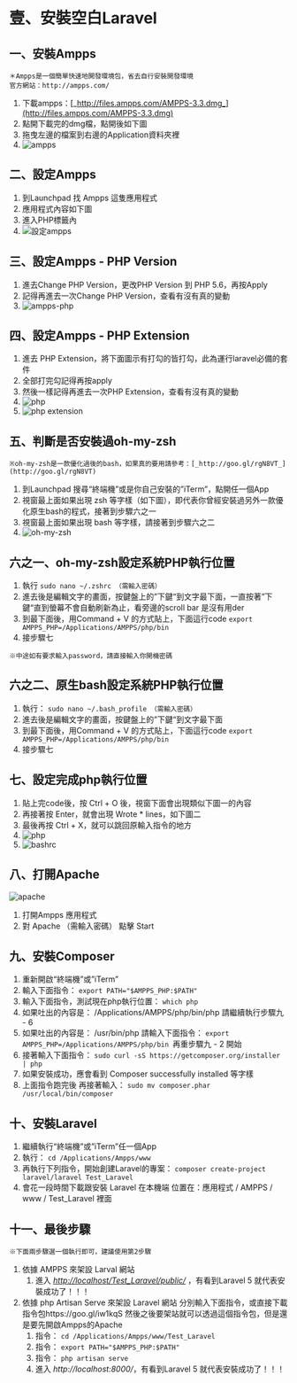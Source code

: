 # 壹、安裝空白Laravel 

## 一、安裝Ampps

```
＊Ampps是一個簡單快速地開發環境包，省去自行安裝開發環境
官方網站：http://ampps.com/
```

1. 下載ampps：[_http://files.ampps.com/AMPPS-3.3.dmg_](http://files.ampps.com/AMPPS-3.3.dmg)
2. 點開下載完的dmg檔，點開後如下圖
3. 拖曳左邊的檔案到右邊的Application資料夾裡
4. ![ampps](/image/chapter1/1.png)

## 二、設定Ampps

1. 到Launchpad 找 Ampps 這隻應用程式
2. 應用程式內容如下圖
3. 進入PHP標籤內
4. ![設定ampps](/image/chapter1/2.png)

## 三、設定Ampps - PHP Version

1. 進去Change PHP Version，更改PHP Version 到 PHP 5.6，再按Apply
2. 記得再進去一次Change PHP Version，查看有沒有真的變動
3. ![ampps-php](/image/chapter1/3.png)

## 四、設定Ampps - PHP Extension

1. 進去 PHP Extension，將下面圖示有打勾的皆打勾，此為運行laravel必備的套件
2. 全部打完勾記得再按apply
3. 然後一樣記得再進去一次PHP Extension，查看有沒有真的變動
4. ![php](/image/chapter1/4.png)
5. ![php extension](/image/chapter1/5.png)

## 五、判斷是否安裝過oh-my-zsh

```
※oh-my-zsh是一款優化過後的bash，如果真的要用請參考：[_http://goo.gl/rgN8VT_](http://goo.gl/rgN8VT)
```

1. 到Launchpad 搜尋“終端機”或是你自己安裝的”iTerm”，點開任一個App
2. 視窗最上面如果出現 zsh 等字樣（如下圖），即代表你曾經安裝過另外一款優化原生bash的程式，接著到步驟六之一
3. 視窗最上面如果出現 bash 等字樣，請接著到步驟六之二
4. ![oh-my-zsh](/image/chapter1/6.png)

## 六之一、oh-my-zsh設定系統PHP執行位置



1. 執行
    `sudo nano ~/.zshrc （需輸入密碼） `
2. 進去後是編輯文字的畫面，按鍵盤上的”下鍵“到文字最下面，一直按著”下鍵“直到螢幕不會自動刷新為止，看旁邊的scroll bar 是沒有用der
3. 到最下面後，用Command + V 的方式貼上，下面這行code
    `export AMPPS_PHP=/Applications/AMPPS/php/bin`
4. 接步驟七

```
※中途如有要求輸入password，請直接輸入你開機密碼
```

## 六之二、原生bash設定系統PHP執行位置

1. 執行：
    `sudo nano ~/.bash_profile （需輸入密碼）`
2. 進去後是編輯文字的畫面，按鍵盤上的”下鍵“到文字最下面
3. 到最下面後，用Command + V 的方式貼上，下面這行code
    `export AMPPS_PHP=/Applications/AMPPS/php/bin`
4. 接步驟七

## 七、設定完成php執行位置

1. 貼上完code後，按 Ctrl + O 後，視窗下面會出現類似下圖一的內容
2. 再接著按 Enter，就會出現 Wrote * lines，如下圖二
3. 最後再按 Ctrl + X，就可以跳回原輸入指令的地方
4. ![php](image/chapter1/7.png)
5. ![bashrc](image/chapter1/8.png)

## 八、打開Apache

![apache](image9.png)
1. 打開Ampps 應用程式
2. 對 Apache （需輸入密碼） 點擊 Start

## 九、安裝Composer

1. 重新開啟“終端機”或”iTerm”
2. 輸入下面指令：
    `export PATH="$AMPPS_PHP:$PATH"`
3. 輸入下面指令，測試現在php執行位置：
    `which php`
4. 如果吐出的內容是：
    /Applications/AMPPS/php/bin/php 請繼續執行步驟九 - 6
5. 如果吐出的內容是：
    /usr/bin/php 
     請輸入下面指令：
    `export AMPPS_PHP=/Applications/AMPPS/php/bin
    `再重步驟九 - 2 開始
6. 接著輸入下面指令：
    `sudo curl -sS https://getcomposer.org/installer | php`
7. 如果安裝成功，應會看到 Composer successfully installed 等字樣
8. 上面指令跑完後 再接著輸入：
    `sudo mv composer.phar /usr/local/bin/composer`

## 十、安裝Laravel

1. 繼續執行“終端機”或”iTerm”任一個App
2. 執行：
    `cd /Applications/Ampps/www`
3. 再執行下列指令，開始創建Laravel的專案：
    `composer create-project laravel/laravel Test_Laravel`
4. 會花一段時間下載跟安裝 Laravel 在本機端
     位置在：應用程式 / AMPPS / www / Test_Laravel 裡面

## 十一、最後步驟

```
※下面兩步驟選一個執行即可，建議使用第2步驟
```

1. 依據 AMPPS 來架設 Larval 網站
    1. 進入 [_http://localhost/Test_Laravel/public/_](http://localhost/Test_Laravel/public/) ，有看到Laravel 5 就代表安裝成功了！！！
2. 依據 php Artisan Serve 來架設 Laravel 網站
     分別輸入下面指令，或直接下載指令包https://goo.gl/iw1kqS
     然後之後要架站就可以透過這個指令包，但是還是要先開啟Ampps的Apache
    1. 指令：
        `cd /Applications/Ampps/www/Test_Laravel`
    2. 指令：
        `export PATH="$AMPPS_PHP:$PATH"`
    3. 指令：
        `php artisan serve`
    4. 進入 _http://localhost:8000/_，有看到Laravel 5 就代表安裝成功了！！！

```

```


